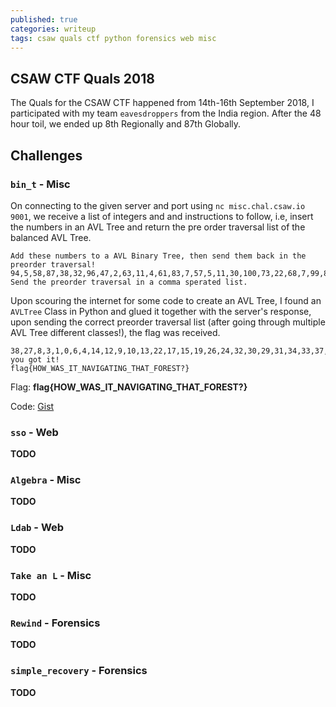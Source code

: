 ```yaml
---
published: true
categories: writeup
tags: csaw quals ctf python forensics web misc
---
```

## CSAW CTF Quals 2018

The Quals for the CSAW CTF happened from 14th-16th September 2018, I participated with my team `eavesdroppers` from the India region. After the 48 hour toil, we ended up 8th Regionally and 87th Globally. 

## Challenges

### `bin_t` - Misc

On connecting to the given server and port using `nc misc.chal.csaw.io 9001`, we receive a list of integers and and instructions to follow, i.e, insert the numbers in an AVL Tree and return the pre order traversal list of the balanced AVL Tree. 

```
Add these numbers to a AVL Binary Tree, then send them back in the preorder traversal!
94,5,58,87,38,32,96,47,2,63,11,4,61,83,7,57,5,11,30,100,73,22,68,7,99,8,24,53,3,58,11,86,97,95,42,19,88,23,31,64,19,15,88,58,87,51,75,22,29,5,74,11,14,51,45,35,14,23,50,59,58,75,36,13,1,73,2,38,56,33,26,6,92,92,50,30,83,28,20,86,80,82,56,32,2,91,13,98,65,59,68,23,81,37,25,3,38,69,13,99
Send the preorder traversal in a comma sperated list.
```

Upon scouring the internet for some code to create an AVL Tree, I found an `AVLTree` Class in Python and glued it together with the server's response, upon sending the correct preorder traversal list (after going through multiple AVL Tree different classes!), the flag was received.

```
38,27,8,3,1,0,6,4,14,12,9,10,13,22,17,15,19,26,24,32,30,29,31,34,33,37,35,73,57,49,45,41,40,43,48,47,55,52,66,62,61,64,63,65,70,69,71,90,85,79,78,82,83,87,86,89,97,92,99,98,100
you got it!
flag{HOW_WAS_IT_NAVIGATING_THAT_FOREST?}
```
Flag: **flag{HOW_WAS_IT_NAVIGATING_THAT_FOREST?}**

Code: [Gist](https://gist.github.com/arush15june/d44efc6af73d81cc4aa5a3a560c8fa82)

### `sso` - Web
  **TODO**
  
### `Algebra` - Misc
  **TODO**
  
### `Ldab` - Web
  **TODO**
  
### `Take an L` - Misc
  **TODO**
  
### `Rewind` - Forensics
  **TODO**

### `simple_recovery` - Forensics
  **TODO**
